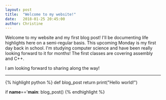```yaml
---
layout: post
title:  "Welcome to my website!"
date:   2018-01-25 20:45:00
author: Christine
---
```

Welcome to my website and my first blog post! I'll be documenting life highlights
here on a semi-regular basis. This upcoming Monday is my first day back in school.
I'm studying computer science and have been really looking forward to it for months!
The first classes are covering assembly and C++. 

I am looking forward to sharing along the way!

---
{% highlight python %}
def blog_post
   return print("Hello world!")

if __name__=='__main__:
   blog_post()
{% endhighlight %}
